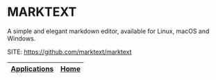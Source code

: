 # MARKTEXT

 A simple and elegant markdown editor, available
 for Linux, macOS and Windows. 
 
 SITE: https://github.com/marktext/marktext

 | [Applications](https://portable-linux-apps.github.io/apps.html) | [Home](https://portable-linux-apps.github.io)
 | --- | --- |
